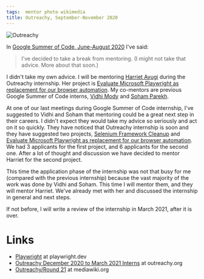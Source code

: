 ```yaml
---
tags:  mentor photo wikimedia
title: Outreachy, September-November 2020
---
```

![Outreachy](/assets/outreachy-december-march-2021.png "Outreachy")

In [Google Summer of Code, June-August 2020](/gsoc-june-august-2020) I've said:

> I’ve decided to take a break from mentoring. (I might not take that advice. More about that soon.)

I didn't take my own advice. I will be mentoring [Harriet Ayugi](https://harriet-ayugi.onrender.com/) during the Outreachy internship. Her project is [Evaluate Microsoft Playwright as replacement for our browser automation](https://phabricator.wikimedia.org/T266841). My co-mentors are previous Google Summer of Code interns, [Vidhi Mody](https://vidhi-mody.netlify.app/) and [Soham Parekh](https://www.sohamp.dev/).

At one of our last meetings during Google Summer of Code internship, I've suggested to Vidhi and Soham that mentoring could be a great next step in their careers. I didn't expect they would take my advice so seriously and act on it so quickly. They have noticed that Outreachy internship is soon and they have suggested two projects, [Selenium Framework Cleanup](https://phabricator.wikimedia.org/T263221) and [Evaluate Microsoft Playwright as replacement for our browser automation](https://phabricator.wikimedia.org/T262682). We had 3 applicants for the first project, and 6 applicants for the second one. After a lot of thought and discussion we have decided to mentor Harriet for the second project.

This time the application phase of the internship was not that busy for me (compared with the previous internship) because the vast majority of the work was done by Vidhi and Soham. This time I will mentor them, and they will mentor Harriet. We've already met with her and discussed the internship in general and next steps.

If not before, I will write a review of the internship in March 2021, after it is over.

# Links

* [Playwright](https://playwright.dev/) at playwright.dev
* [Outreachy December 2020 to March 2021 Interns](https://www.outreachy.org/alums/) at outreachy.org
* [Outreachy/Round 21](https://www.mediawiki.org/wiki/Outreachy/Round_21) at mediawiki.org